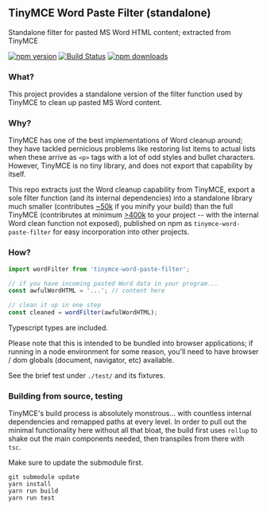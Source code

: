 ## TinyMCE Word Paste Filter (standalone)
Standalone filter for pasted MS Word HTML content; extracted from TinyMCE

[![npm version](https://badge.fury.io/js/tinymce-word-paste-filter.svg)](https://badge.fury.io/js/tinymce-word-paste-filter) [![Build Status](https://travis-ci.org/jasonphillips/tinymce-word-paste-filter.svg?branch=master)](https://travis-ci.org/jasonphillips/tinymce-word-paste-filter) [![npm downloads](https://img.shields.io/npm/dm/tinymce-word-paste-filter.svg)](https://www.npmjs.com/package/tinymce-word-paste-filter)


### What?

This project provides a standalone version of the filter function used by TinyMCE to clean up pasted MS Word content. 

### Why?

TinyMCE has one of the best implementations of Word cleanup around; they have tackled pernicious problems like restoring list items to actual lists when these arrive as `<p>` tags with a lot of odd styles and bullet characters. However, TinyMCE is no tiny library, and does not export that capability by itself. 

This repo extracts just the Word cleanup capability from TinyMCE, export a sole filter function (and its internal dependencies) into a standalone library much smaller (contributes [~50k](https://bundlephobia.com/result?p=tinymce-word-paste-filter@0.7.0) if you minify your build) than the full TinyMCE (contribrutes at minimum [>400k](https://bundlephobia.com/result?p=tinymce@latest) to your project -- with the internal Word clean function not exposed), published on npm as `tinymce-word-paste-filter` for easy incorporation into other projects.

### How?

```js
import wordFilter from 'tinymce-word-paste-filter';

// if you have incoming pasted Word data in your program...
const awfulWordHTML = '...'; // content here

// clean it up in one step
const cleaned = wordFilter(awfulWordHTML); 
```

Typescript types are included.

Please note that this is intended to be bundled into browser applications; if running in a node environment for some reason, you'll need to have browser / dom globals (document, navigator, etc) available.

See the brief test under `./test/` and its fixtures.


### Building from source, testing

TinyMCE's build process is absolutely monstrous... with countless internal dependencies and remapped paths at every level. In order to pull out the minimal functionality here without all that bloat, the build first uses `rollup` to shake out the main components needed, then transpiles from there with `tsc`.

Make sure to update the submodule first.

```shell
git submodule update
yarn install
yarn run build
yarn run test
```
